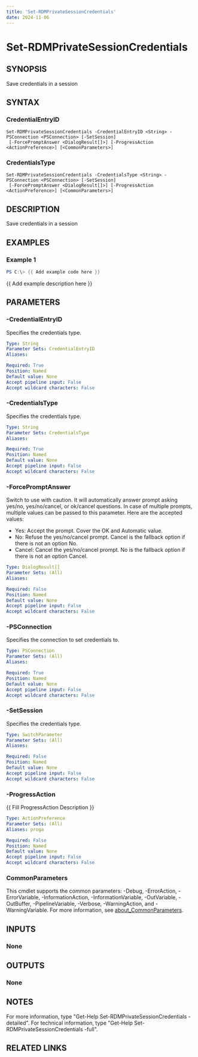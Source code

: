 ```yaml
---
title: 'Set-RDMPrivateSessionCredentials'
date: 2024-11-06
---
```



# Set-RDMPrivateSessionCredentials

## SYNOPSIS
Save credentials in a session

## SYNTAX

### CredentialEntryID
```
Set-RDMPrivateSessionCredentials -CredentialEntryID <String> -PSConnection <PSConnection> [-SetSession]
 [-ForcePromptAnswer <DialogResult[]>] [-ProgressAction <ActionPreference>] [<CommonParameters>]
```

### CredentialsType
```
Set-RDMPrivateSessionCredentials -CredentialsType <String> -PSConnection <PSConnection> [-SetSession]
 [-ForcePromptAnswer <DialogResult[]>] [-ProgressAction <ActionPreference>] [<CommonParameters>]
```

## DESCRIPTION
Save credentials in a session

## EXAMPLES

### Example 1
```powershell
PS C:\> {{ Add example code here }}
```

{{ Add example description here }}

## PARAMETERS

### -CredentialEntryID
Specifies the credentials type.

```yaml
Type: String
Parameter Sets: CredentialEntryID
Aliases:

Required: True
Position: Named
Default value: None
Accept pipeline input: False
Accept wildcard characters: False
```

### -CredentialsType
Specifies the credentials type.

```yaml
Type: String
Parameter Sets: CredentialsType
Aliases:

Required: True
Position: Named
Default value: None
Accept pipeline input: False
Accept wildcard characters: False
```

### -ForcePromptAnswer
Switch to use with caution.
It will automatically answer prompt asking yes/no, yes/no/cancel, or ok/cancel questions.
In case of multiple prompts, multiple values can be passed to this parameter.
Here are the accepted values:
- Yes: Accept the prompt.
Cover the OK and Automatic value.
- No: Refuse the yes/no/cancel prompt.
Cancel is the fallback option if there is not an option No.
- Cancel: Cancel the yes/no/cancel prompt.
No is the fallback option if there is not an option Cancel.

```yaml
Type: DialogResult[]
Parameter Sets: (All)
Aliases:

Required: False
Position: Named
Default value: None
Accept pipeline input: False
Accept wildcard characters: False
```

### -PSConnection
Specifies the connection to set credentials to.

```yaml
Type: PSConnection
Parameter Sets: (All)
Aliases:

Required: True
Position: Named
Default value: None
Accept pipeline input: False
Accept wildcard characters: False
```

### -SetSession
Specifies the credentials type.

```yaml
Type: SwitchParameter
Parameter Sets: (All)
Aliases:

Required: False
Position: Named
Default value: None
Accept pipeline input: False
Accept wildcard characters: False
```

### -ProgressAction
{{ Fill ProgressAction Description }}

```yaml
Type: ActionPreference
Parameter Sets: (All)
Aliases: proga

Required: False
Position: Named
Default value: None
Accept pipeline input: False
Accept wildcard characters: False
```

### CommonParameters
This cmdlet supports the common parameters: -Debug, -ErrorAction, -ErrorVariable, -InformationAction, -InformationVariable, -OutVariable, -OutBuffer, -PipelineVariable, -Verbose, -WarningAction, and -WarningVariable. For more information, see [about_CommonParameters](http://go.microsoft.com/fwlink/?LinkID=113216).

## INPUTS

### None
## OUTPUTS

### None
## NOTES
For more information, type "Get-Help Set-RDMPrivateSessionCredentials -detailed".
For technical information, type "Get-Help Set-RDMPrivateSessionCredentials -full".

## RELATED LINKS
